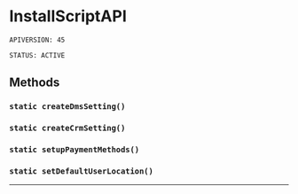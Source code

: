 # InstallScriptAPI

`APIVERSION: 45`

`STATUS: ACTIVE`
## Methods
### `static createDmsSetting()`
### `static createCrmSetting()`
### `static setupPaymentMethods()`
### `static setDefaultUserLocation()`
---
